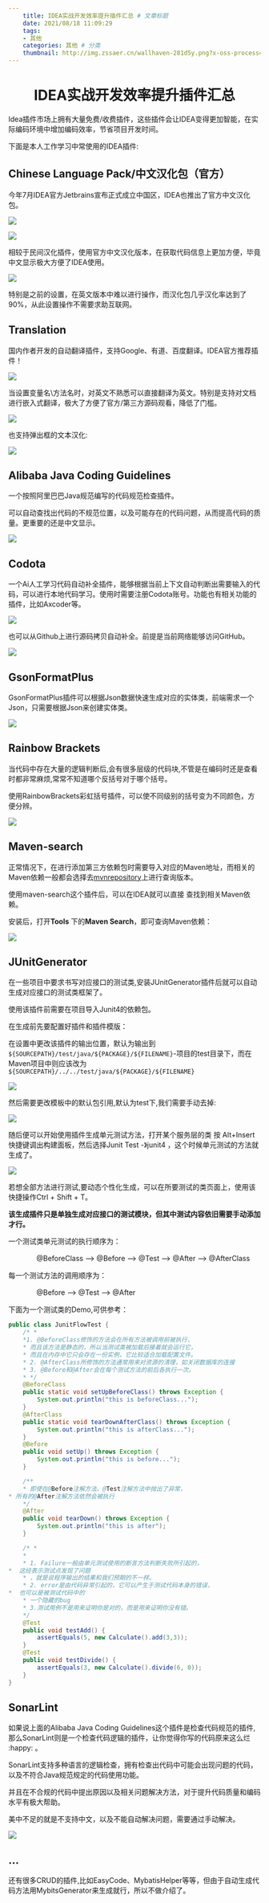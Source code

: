 ```yaml
---
    title: IDEA实战开发效率提升插件汇总 # 文章标题  
    date: 2021/08/18 11:09:29
    tags:
    - 其他
    categories: 其他 # 分类
    thumbnail: http://img.zssaer.cn/wallhaven-281d5y.png?x-oss-process=style/wallpaper # 略缩图
---
```

<h1 align = "center">IDEA实战开发效率提升插件汇总</h1>

Idea插件市场上拥有大量免费/收费插件，这些插件会让IDEA变得更加智能，在实际编码环境中增加编码效率，节省项目开发时间。

下面是本人工作学习中常使用的IDEA插件:



## Chinese Language Pack/中文汉化包（官方）

今年7月IDEA官方Jetbrains宣布正式成立中国区，IDEA也推出了官方中文汉化包。

![](http://img.zssaer.cn/Chinese.png)

![](http://img.zssaer.cn/Chinese2.png)

相较于民间汉化插件，使用官方中文汉化版本，在获取代码信息上更加方便，毕竟中文显示极大方便了IDEA使用。

![](http://img.zssaer.cn/Chinese3.png)

特别是之前的设置，在英文版本中难以进行操作，而汉化包几乎汉化率达到了90%，从此设置操作不需要求助互联网。



## Translation

国内作者开发的自动翻译插件，支持Google、有道、百度翻译。IDEA官方推荐插件！

![](http://img.zssaer.cn/translation1.png)

当设置变量名\方法名时，对英文不熟悉可以直接翻译为英文。特别是支持对文档进行嵌入式翻译，极大了方便了官方/第三方源码观看，降低了门槛。

![](http://img.zssaer.cn/GIF%202021-8-18%2011-15-54.gif)

也支持弹出框的文本汉化:

![](http://img.zssaer.cn/translation2.png)



## Alibaba Java Coding Guidelines

一个按照阿里巴巴Java规范编写的代码规范检查插件。

可以自动查找出代码的不规范位置，以及可能存在的代码问题，从而提高代码的质量。更重要的还是中文显示。

<img src="http://img.zssaer.cn/AlibabaCoding.png"  />



## Codota

一个Ai人工学习代码自动补全插件，能够根据当前上下文自动判断出需要输入的代码，可以进行本地代码学习。使用时需要注册Codota账号。功能也有相关功能的插件，比如Axcoder等。

![](http://img.zssaer.cn/screenshot_19077.png)

也可以从Github上进行源码拷贝自动补全。前提是当前网络能够访问GitHub。



![](http://img.zssaer.cn/screenshot_20415.png)



## GsonFormatPlus

GsonFormatPlus插件可以根据Json数据快速生成对应的实体类，前端需求一个Json，只需要根据Json来创建实体类。

![](http://img.zssaer.cn/screenshot_23132.png)



## Rainbow Brackets

当代码中存在大量的逻辑判断后,会有很多层级的代码块,不管是在编码时还是查看时都非常麻烦,常常不知道哪个反括号对于哪个括号。

使用RainbowBrackets彩虹括号插件，可以使不同级别的括号变为不同颜色，方便分辨。

![](http://img.zssaer.cn/screenshot_17373.png)



## Maven-search

正常情况下，在进行添加第三方依赖包时需要导入对应的Maven地址，而相关的Maven依赖一般都会选择去[mvnrepository](https://mvnrepository.com/)上进行查询版本。

使用maven-search这个插件后，可以在IDEA就可以直接 查找到相关Maven依赖。

安装后，打开**Tools** 下的**Maven Search**，即可查询Maven依赖：

![](http://img.zssaer.cn/maven.png)



## JUnitGenerator

在一些项目中要求书写对应接口的测试类,安装JUnitGenerator插件后就可以自动生成对应接口的测试类框架了。

使用该插件前需要在项目导入Junit4的依赖包。

在生成前先要配置好插件和插件模版：

在设置中更改该插件的输出位置，默认为输出到`${SOURCEPATH}/test/java/${PACKAGE}/${FILENAME}`-项目的test目录下，而在Maven项目中则应该改为`${SOURCEPATH}/../../test/java/${PACKAGE}/${FILENAME}`

![](http://img.zssaer.cn/junit1.png)

然后需要更改模板中的默认包引用,默认为test下,我们需要手动去掉:

![](http://img.zssaer.cn/junit2.png)

随后便可以开始使用插件生成单元测试方法，打开某个服务层的类 按 Alt+Insert 快捷键调出构建面板，然后选择Junit Test -》junit4 ，这个时候单元测试的方法就生成了。

![](http://img.zssaer.cn/junit3.png)

若想全部方法进行测试,要动态个性化生成，可以在所要测试的类页面上，使用该快捷操作Ctrl + Shift + T。

**该生成插件只是单独生成对应接口的测试模块，但其中测试内容依旧需要手动添加才行。**

一个测试类单元测试的执行顺序为：

　　　　@BeforeClass –> @Before –> @Test –> @After –> @AfterClass

每一个测试方法的调用顺序为：

　　　　@Before –> @Test –> @After

下面为一个测试类的Demo,可供参考：

```java
public class JunitFlowTest {
    /* *
    *1. @BeforeClass修饰的方法会在所有方法被调用前被执行，
    * 而且该方法是静态的，所以当测试类被加载后接着就会运行它，
    * 而且在内存中它只会存在一份实例，它比较适合加载配置文件。
    * 2. @AfterClass所修饰的方法通常用来对资源的清理，如关闭数据库的连接
    * 3. @Before和@After会在每个测试方法的前后各执行一次。
    * */
    @BeforeClass
    public static void setUpBeforeClass() throws Exception {
        System.out.println("this is beforeClass...");
    }
    @AfterClass
    public static void tearDownAfterClass() throws Exception {
        System.out.println("this is afterClass...");
    }
    @Before
    public void setUp() throws Exception {
        System.out.println("this is before...");
    }

    /**
    * 即使在@Before注解方法、@Test注解方法中抛出了异常，
* 所有的@After注解方法依然会被执行
    */
    @After
    public void tearDown() throws Exception {
        System.out.println("this is after");
    }

    /* *
    *
    * 1. Failure一般由单元测试使用的断言方法判断失败所引起的，
*  这经表示测试点发现了问题
    * ，就是说程序输出的结果和我们预期的不一样。
    * 2. error是由代码异常引起的，它可以产生于测试代码本身的错误，
*  也可以是被测试代码中的
    * 一个隐藏的bug
    * 3.测试用例不是用来证明你是对的，而是用来证明你没有错。
    */
    @Test
    public void testAdd() {
        assertEquals(5, new Calculate().add(3,3));
    }
    @Test
    public void testDivide() {
        assertEquals(3, new Calculate().divide(6, 0));
    }
}
```





## SonarLint

如果说上面的Alibaba Java Coding Guidelines这个插件是检查代码规范的插件,那么SonarLint则是一个检查代码逻辑的插件，让你觉得你写的代码原来这么烂 :happy: 。

SonarLint支持多种语言的逻辑检查，拥有检查出代码中可能会出现问题的代码，以及不符合Java规范规定的代码使用功能。

并且在不合规的代码中提出原因以及相关问题解决方法，对于提升代码质量和编码水平有极大帮助。

美中不足的就是不支持中文，以及不能自动解决问题，需要通过手动解决。

![](http://img.zssaer.cn/sonarlint.png)





## ...

还有很多CRUD的插件,比如EasyCode、MybatisHelper等等，但由于自动生成代码方法用MybitsGenerator来生成就行，所以不做介绍了。

